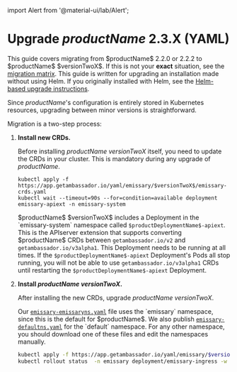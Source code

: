 import Alert from '@material-ui/lab/Alert';

# Upgrade $productName$ 2.3.X (YAML)

<Alert severity="info">
  This guide covers migrating from $productName$ 2.2.0 or 2.2.2 to $productName$ $versionTwoX$. If
  this is not your <b>exact</b> situation, see the <a href="../../../../migration-matrix">migration
  matrix</a>.
</Alert>

<Alert severity="warning">
  This guide is written for upgrading an installation made without using Helm.
  If you originally installed with Helm, see the <a href="../../../helm/emissary-2.3/emissary-2.4">Helm-based
  upgrade instructions</a>.
</Alert>

Since $productName$'s configuration is entirely stored in Kubernetes resources, upgrading between minor
versions is straightforward.

Migration is a two-step process:

1. **Install new CRDs.**

   Before installing $productName$ $versionTwoX$ itself, you need to update the CRDs in
   your cluster. This is mandatory during any upgrade of $productName$.

   ```
   kubectl apply -f https://app.getambassador.io/yaml/emissary/$versionTwoX$/emissary-crds.yaml
   kubectl wait --timeout=90s --for=condition=available deployment emissary-apiext -n emissary-system
   ```

   <Alert severity="info">
     $productName$ $versionTwoX$ includes a Deployment in the `emissary-system` namespace
     called <code>$productDeploymentName$-apiext</code>. This is the APIserver extension
     that supports converting $productName$ CRDs between <code>getambassador.io/v2</code>
     and <code>getambassador.io/v3alpha1</code>. This Deployment needs to be running at
     all times.
   </Alert>

   <Alert severity="warning">
     If the <code>$productDeploymentName$-apiext</code> Deployment's Pods all stop running,
     you will not be able to use <code>getambassador.io/v3alpha1</code> CRDs until restarting
     the <code>$productDeploymentName$-apiext</code> Deployment.
   </Alert>

2. **Install $productName$ $versionTwoX$.**

   After installing the new CRDs, upgrade $productName$ $versionTwoX$.

   <Alert severity="info">
     Our <a href="https://app.getambassador.io/yaml/emissary/$versionTwoX$/emissary-emissaryns.yaml"><code>emissary-emissaryns.yaml</code></a> file
     uses the `emissary` namespace, since this is the default for $productName$.
     We also publish <a href="https://app.getambassador.io/yaml/emissary/$versionTwoX$/emissary-defaultns.yaml"><code>emissary-defaultns.yaml</code></a> for the
     `default` namespace. For any other namespace, you should download one of these files and edit the namespaces manually.
   </Alert>

   ```bash
   kubectl apply -f https://app.getambassador.io/yaml/emissary/$versionTwoX$/emissary-emissaryns.yaml && \
   kubectl rollout status  -n emissary deployment/emissary-ingress -w
   ```
